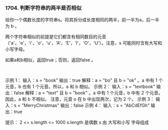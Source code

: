 ### 1704. 判断字符串的两半是否相似

给你一个偶数长度的字符串s。将其拆分成长度相同的两半，前一半为a，后一半为 b 。

两个字符串相似的前提是它们都含有相同数目的元音（'a'，'e'，'i'，'o'，'u'，'A'，'E'，'I'，'O'，'U'）。注意，s 可能同时含有大写和小写字母。

如果a和b相似，返回true；否则，返回false 。

 

示例 1：
输入：s = "book"
输出：true
解释：a = "bo" 且 b = "ok" 。a 中有 1 个元音，b 也有 1 个元音。所以，a 和 b 相似。
示例 2：
输入：s = "textbook"
输出：false
解释：a = "text" 且 b = "book" 。a 中有 1 个元音，b 中有 2 个元音。因此，a 和 b 不相似。
注意，元音 o 在 b 中出现两次，记为 2 个。
示例 3：
输入：s = "MerryChristmas"
输出：false
示例 4：
输入：s = "AbCdEfGh"
输出：true
 

提示：
2 <= s.length <= 1000
s.length 是偶数
s 由 大写和小写 字母组成
